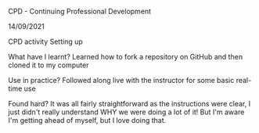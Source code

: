 CPD - Continuing Professional Development





14/09/2021

CPD activity
Setting up

What have I learnt?
Learned how to fork a repository on GitHub and then cloned it to my computer

Use in practice?
Followed along live with the instructor for some basic real-time use

Found hard?
It was all fairly straightforward as the instructions were clear, I just didn't really understand WHY we were doing a lot of it! But I'm aware I'm getting ahead of myself, but I love doing that.